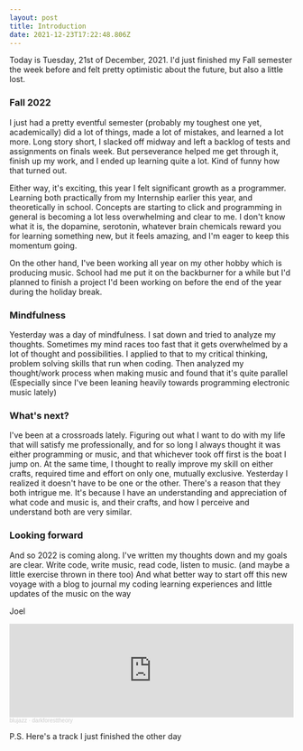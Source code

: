 ```yaml
---
layout: post
title: Introduction
date: 2021-12-23T17:22:48.806Z
---
```

Today is Tuesday, 21st of December, 2021. I'd just finished my Fall semester the week before and felt pretty optimistic about the future, but also a little lost. 

### Fall 2022

I just had a pretty eventful semester (probably my toughest one yet, academically) did a lot of things, made a lot of mistakes, and learned a lot more. Long story short, I slacked off midway and left a backlog of tests and assignments on finals week. But perseverance helped me get through it, finish up my work, and I ended up learning quite a lot. Kind of funny how that turned out. 

Either way, it's exciting, this year I felt significant growth as a programmer. Learning both practically from my Internship earlier this year, and theoretically in school. Concepts are starting to click and programming in general is becoming a lot less overwhelming and clear to me. I don't know what it is, the dopamine, serotonin, whatever brain chemicals reward you for learning something new, but it feels amazing, and I'm eager to keep this momentum going.

On the other hand, I've been working all year on my other hobby which is producing music. School had me put it on the backburner for a while but I'd planned to finish a project I'd been working on before the end of the year during the holiday break.

### Mindfulness

Yesterday was a day of mindfulness. I sat down and tried to analyze my thoughts. Sometimes my mind races too fast that it gets overwhelmed by a lot of thought and possibilities. I applied to that to my critical thinking, problem solving skills that run when coding. Then analyzed my thought/work process when making music and found that it's quite parallel (Especially since I've been leaning heavily towards programming electronic music lately)

### What's next?

I've been at a crossroads lately. Figuring out what I want to do with my life that will satisfy me professionally, and for so long I always thought it was either programming or music, and that whichever took off first is the boat I jump on. At the same time, I thought to really improve my skill on either crafts, required time and effort on only one, mutually exclusive. Yesterday I realized it doesn't have to be one or the other. There's a reason that they both intrigue me. It's because I have an understanding and appreciation of what code and music is, and their crafts, and how I perceive and understand both are very similar.

### Looking forward

And so 2022 is coming along. I've written my thoughts down and my goals are clear. Write code, write music, read code, listen to music. (and maybe a little exercise thrown in there too) And what better way to start off this new voyage with a blog to journal my coding learning experiences and little updates of the music on the way

Joel

<iframe width="100%" height="166" scrolling="no" frameborder="no" allow="autoplay" src="https://w.soundcloud.com/player/?url=https%3A//api.soundcloud.com/tracks/1181773597&color=%23ff5500&auto_play=false&hide_related=false&show_comments=true&show_user=true&show_reposts=false&show_teaser=true"></iframe>

<div style="font-size: 10px; color: #cccccc;line-break: anywhere;word-break: normal;overflow: hidden;white-space: nowrap;text-overflow: ellipsis; font-family: Interstate,Lucida Grande,Lucida Sans Unicode,Lucida Sans,Garuda,Verdana,Tahoma,sans-serif;font-weight: 100;"><a href="https://soundcloud.com/joelazwar" title="blujazz" target="_blank" style="color: #cccccc; text-decoration: none;">blujazz</a> · <a href="https://soundcloud.com/joelazwar/darkforesttheory" title="darkforesttheory" target="_blank" style="color: #cccccc; text-decoration: none;">darkforesttheory</a></div>

<p> P.S. Here's a track I just finished the other day
